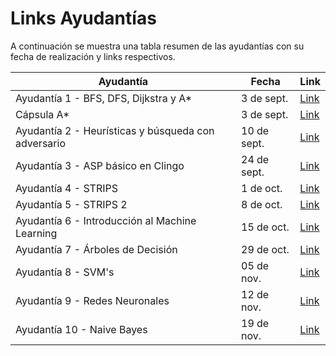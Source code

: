 # Links Ayudantías

A continuación se muestra una tabla resumen de las ayudantías con su fecha de realización y links respectivos.

| Ayudantía                                          | Fecha       | Link                                                |
| ---------------------------------------------------| ----------- | --------------------------------------------------- |
| Ayudantía 1 - BFS, DFS, Dijkstra y A*              | 3 de sept.  | [Link](https://www.youtube.com/watch?v=qPhA8Dpxd7k) |
| Cápsula A*                                         | 3 de sept.  | [Link](https://youtu.be/yRaj14YbeGM)                |
| Ayudantía 2 - Heurísticas y búsqueda con adversario| 10 de sept. | [Link](https://www.youtube.com/watch?v=lsS1AsYoAdk) |
| Ayudantía 3 - ASP básico en Clingo                 | 24 de sept. | [Link](https://www.youtube.com/watch?v=_a7yVr3GBOo) |
| Ayudantía 4 - STRIPS                               | 1 de oct.   | [Link](https://www.youtube.com/watch?v=lF_3vSj9V7Q) |
| Ayudantía 5 - STRIPS 2                             | 8 de oct.   | [Link](https://www.youtube.com/watch?v=_KAiC7gZz0o) |
| Ayudantía 6 - Introducción al Machine Learning     | 15 de oct.  | [Link](https://www.youtube.com/watch?v=yaXD-YBdJk0) |
| Ayudantía 7 - Árboles de Decisión                  | 29 de oct.  | [Link](https://www.youtube.com/watch?v=uZ1wx8ocThg) |
| Ayudantía 8 - SVM's                                | 05 de nov.  | [Link](https://www.youtube.com/watch?v=f-QlRiFKRrc) |
| Ayudantía 9 - Redes Neuronales                     | 12 de nov.  | [Link](https://www.youtube.com/watch?v=KSIXYtKfipg) |
| Ayudantía 10 - Naive Bayes                         | 19 de nov.  | [Link](https://www.youtube.com/watch?v=nnbzmcaPVzI) |
